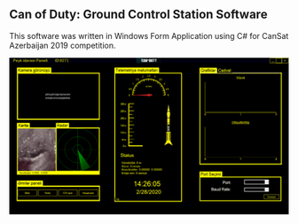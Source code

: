 ## Can of Duty: Ground Control Station Software
This software was written in Windows Form Application using C# for CanSat Azerbaijan 2019 competition. 


![Screenshot from app](https://raw.githubusercontent.com/mirakram1/Can_of_Duty/master/Screenshots/screen1.png)
